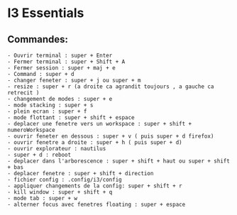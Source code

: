 # I3 Essentials

## Commandes:

    - Ouvrir terminal : super + Enter
    - Fermer terminal : super + Shift + A
    - Fermer session : super + maj + e
    - Command : super + d
    - changer feneter : super + j ou super + m
    - resize : super + r (a droite ca agrandit toujours , a gauche ca retrecit )
    - changement de modes : super + e
    - mode stacking : super + s
    - plein ecran : super + f
    - mode flottant : super + shift + espace
    - deplacer une fenetre vers un workspace : super + shift + numeroWorkspace 
    - ouvrir feneter en dessous : super + v ( puis super + d firefox)
    - ouvrir fenetre a droite : super + h ( puis super + d)
    - ouvrir explorateur : nautilus
    - super + d : reboot
    - deplacer dans l'arborescence : super + shift + haut ou super + shift + bas
    - deplacer fenetre : super + shift + direction 
    - fichier config : .config/i3/config
    - appliquer changements de la config: super + shift + r
    - kill window : super + shift + q
    - mode tab : super + w
    - alterner focus avec fenetres floating : super + espace